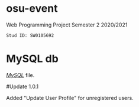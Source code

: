 # osu-event

Web Programming Project Semester 2 2020/2021

`Stud ID: SW0105692`

# MySQL db

[_MySQL_](127_0_0_1.sql) file.

#Update 1.0.1

Added "Update User Profile" for unregistered users.
